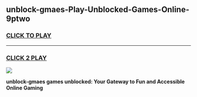 
## unblock-gmaes-Play-Unblocked-Games-Online-9ptwo
<h3>
<a href="https://premium76.site?title=unblock-gmaes&ref=25A">CLICK TO PLAY</a></h3>
<hr>

<h3>
<a href="https://premium76.site?title=unblock-gmaes&ref=25A">CLICK 2 PLAY</a>
  
</h3>

<a href="https://premium76.site?title=unblock-gmaes&ref=25A"><img src="https://clearcache.store/games.png"></a>


**unblock-gmaes games unblocked: Your Gateway to Fun and Accessible Online Gaming**
